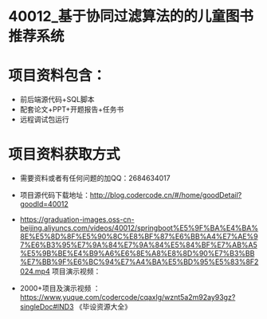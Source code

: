 # 40012_基于协同过滤算法的的儿童图书推荐系统
 
 # 项目资料包含：
 * 前后端源代码+SQL脚本
 * 配套论文+PPT+开题报告+任务书
 * 远程调试包运行

 # 项目资料获取方式
 * 需要资料或者有任何问题的加QQ：2684634017


 * 项目源代码下载地址：http://blog.codercode.cn/#/home/goodDetail?goodId=40012

 * https://graduation-images.oss-cn-beijing.aliyuncs.com/videos/40012/springboot%E5%9F%BA%E4%BA%8E%E5%8D%8F%E5%90%8C%E8%BF%87%E6%BB%A4%E7%AE%97%E6%B3%95%E7%9A%84%E7%9A%84%E5%84%BF%E7%AB%A5%E5%9B%BE%E4%B9%A6%E6%8E%A8%E8%8D%90%E7%B3%BB%E7%BB%9F%E6%BC%94%E7%A4%BA%E5%BD%95%E5%83%8F2024.mp4 项目演示视频：
          
 * 2000+项目及演示视频 ：https://www.yuque.com/codercode/cqaxlg/wznt5a2m92ay93gz?singleDoc#lND3 《毕设资源大全》
   

